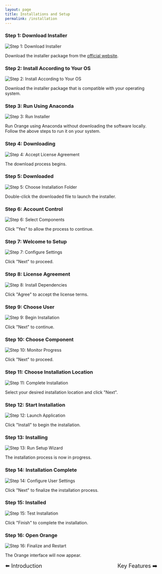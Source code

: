 ```yaml
---
layout: page
title: Installations and Setup
permalink: /installation
---
```


### Step 1: Download Installer
![Step 1: Download Installer](../assets/installationandsetup/1.jpg)

Download the installer package from the [official website](https://orangedatamining.com/).

### Step 2: Install According to Your OS
![Step 2: Install According to Your OS](../assets/installationandsetup/2.jpg)

Download the installer package that is compatible with your operating system.

### Step 3: Run Using Anaconda
![Step 3: Run Installer](../assets/installationandsetup/3.jpg)

Run Orange using Anaconda without downloading the software locally. Follow the above steps to run it on your system.

### Step 4: Downloading
![Step 4: Accept License Agreement](../assets/installationandsetup/4.jpg)

The download process begins.

### Step 5: Downloaded
![Step 5: Choose Installation Folder](../assets/installationandsetup/5.jpg)

Double-click the downloaded file to launch the installer.

### Step 6: Account Control
![Step 6: Select Components](../assets/installationandsetup/6.jpg)

Click "Yes" to allow the process to continue.

### Step 7: Welcome to Setup
![Step 7: Configure Settings](../assets/installationandsetup/7.jpg)

Click "Next" to proceed.

### Step 8: License Agreement
![Step 8: Install Dependencies](../assets/installationandsetup/8.jpg)

Click "Agree" to accept the license terms.

### Step 9: Choose User
![Step 9: Begin Installation](../assets/installationandsetup/9.jpg)

Click "Next" to continue.

### Step 10: Choose Component
![Step 10: Monitor Progress](../assets/installationandsetup/10.jpg)

Click "Next" to proceed.

### Step 11: Choose Installation Location
![Step 11: Complete Installation](../assets/installationandsetup/11.jpg)

Select your desired installation location and click "Next".

### Step 12: Start Installation
![Step 12: Launch Application](../assets/installationandsetup/12.jpg)

Click "Install" to begin the installation.

### Step 13: Installing
![Step 13: Run Setup Wizard](../assets/installationandsetup/13.jpg)

The installation process is now in progress.

### Step 14: Installation Complete
![Step 14: Configure User Settings](../assets/installationandsetup/14.jpg)

Click "Next" to finalize the installation process.

### Step 15: Installed
![Step 15: Test Installation](../assets/installationandsetup/15.jpg)

Click "Finish" to complete the installation.

### Step 16: Open Orange
![Step 16: Finalize and Restart](../assets/installationandsetup/16.jpg)

The Orange interface will now appear.

<div style="display: flex; justify-content: space-between; width: 100%;">
  <a href="/PSDV-orange3/" style="text-decoration: none; font-size: large;">⬅️ Introduction</a>
  <a href="/PSDV-orange3/keyFeature" style="text-decoration: none; font-size: large;">Key Features ➡️</a>
</div>

